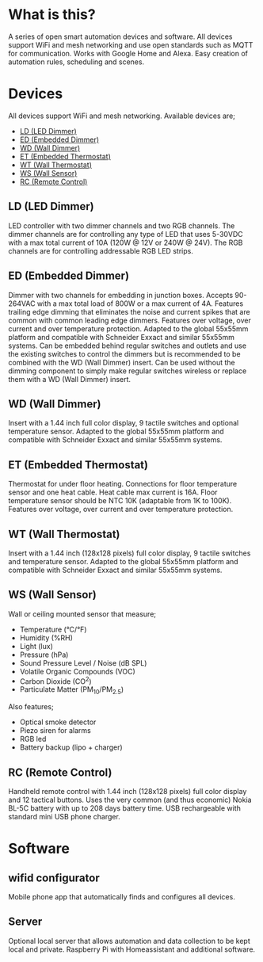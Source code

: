 # What is this?
A series of open smart automation devices and software. All devices support WiFi and mesh networking and use open standards such as MQTT for communication. Works with Google Home and Alexa. Easy creation of automation rules, scheduling and scenes.

# Devices
All devices support WiFi and mesh networking.
Available devices are;
* [LD (LED Dimmer)](#ld-led-dimmer)
* [ED (Embedded Dimmer)](#ed-embedded-dimmer)
* [WD (Wall Dimmer)](#wd-wall-dimmer)
* [ET (Embedded Thermostat)](#et-embedded-thermostat)
* [WT (Wall Thermostat)](#wt-wall-thermostat)
* [WS (Wall Sensor)](#ws-wall-sensor)
* [RC (Remote Control)](#rc-remote-control)

## LD (LED Dimmer)
LED controller with two dimmer channels and two RGB channels.
The dimmer channels are for controlling any type of LED that uses 5-30VDC with a max total current of 10A (120W @ 12V or 240W @ 24V).
The RGB channels are for controlling addressable RGB LED strips.

## ED (Embedded Dimmer)
Dimmer with two channels for embedding in junction boxes. Accepts 90-264VAC with a max total load of 800W or a max current of 4A.
Features trailing edge dimming that eliminates the noise and current spikes that are common with common leading edge dimmers.
Features over voltage, over current and over temperature protection.
Adapted to the global 55x55mm platform and compatible with Schneider Exxact and similar 55x55mm systems.
Can be embedded behind regular switches and outlets and use the existing switches to control the dimmers but is recommended to be combined with the WD (Wall Dimmer) insert.
Can be used without the dimming component to simply make regular switches wireless or replace them with a WD (Wall Dimmer) insert.

## WD (Wall Dimmer)
Insert with a 1.44 inch full color display, 9 tactile switches and optional temperature sensor.
Adapted to the global 55x55mm platform and compatible with Schneider Exxact and similar 55x55mm systems.

## ET (Embedded Thermostat)
Thermostat for under floor heating. Connections for floor temperature sensor and one heat cable.
Heat cable max current is 16A.
Floor temperature sensor should be NTC 10K (adaptable from 1K to 100K).
Features over voltage, over current and over temperature protection.

## WT (Wall Thermostat)
Insert with a 1.44 inch (128x128 pixels) full color display, 9 tactile switches and temperature sensor.
Adapted to the global 55x55mm platform and compatible with Schneider Exxact and similar 55x55mm systems.

## WS (Wall Sensor)
Wall or ceiling mounted sensor that measure;
* Temperature (°C/°F)
* Humidity (%RH)
* Light (lux)
* Pressure (hPa)
* Sound Pressure Level / Noise (dB SPL)
* Volatile Organic Compounds (VOC)
* Carbon Dioxide (CO<sup>2</sup>)
* Particulate Matter (PM<sub>10</sub>/PM<sub>2.5</sub>)

Also features;
* Optical smoke detector
* Piezo siren for alarms
* RGB led
* Battery backup (lipo + charger)

## RC (Remote Control)
Handheld remote control with 1.44 inch (128x128 pixels) full color display and 12 tactical buttons.
Uses the very common (and thus economic) Nokia BL-5C battery with up to 208 days battery time.
USB rechargeable with standard mini USB phone charger.

# Software
## wifid configurator
Mobile phone app that automatically finds and configures all devices.

## Server
Optional local server that allows automation and data collection to be kept local and private.
Raspberry Pi with Homeassistant and additional software.
